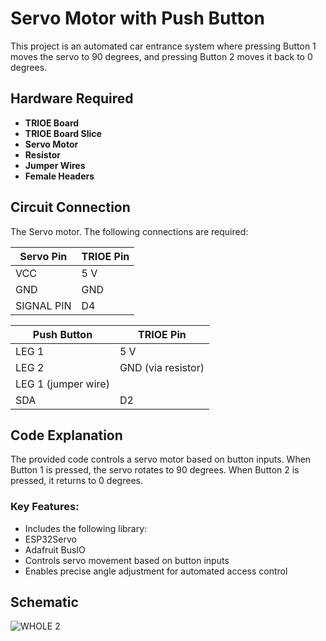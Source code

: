 # Servo Motor with Push Button

This project is an automated car entrance system where pressing Button 1 moves the servo to 90 degrees, and pressing Button 2 moves it back to 0 degrees.

## Hardware Required
- **TRIOE Board**
- **TRIOE Board Slice**
- **Servo Motor**
- **Resistor**
- **Jumper Wires**
- **Female Headers**

## Circuit Connection
The Servo motor. The following connections are required:

| Servo Pin | TRIOE Pin |                    
|------------|-----------|
| VCC        | 5 V      |                            
| GND        | GND       |                        
| SIGNAL PIN        | D4        |          

 Push Button | TRIOE Pin |
|------------|-----------|
| LEG 1        | 5 V      |
| LEG 2       | GND  (via resistor)      |
| LEG 1 (jumper wire)        |         |
| SDA        | D2        |


## Code Explanation
The provided code controls a servo motor based on button inputs. When Button 1 is pressed, the servo rotates to 90 degrees. When Button 2 is pressed, it returns to 0 degrees.

### Key Features:
- Includes the following library:
- ESP32Servo
- Adafruit BusIO
- Controls servo movement based on button inputs
- Enables precise angle adjustment for automated access control


## Schematic
![WHOLE 2](https://github.com/user-attachments/assets/1ac15882-b2f1-496a-baf7-2d3d63201132)





